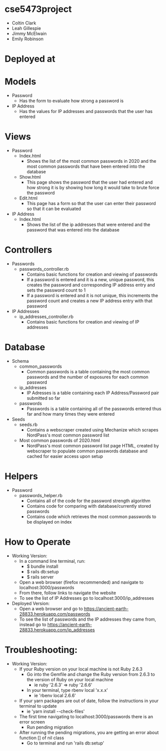 # cse5473project
-  Coltin Clark
-  Leah Gillespie
-  Jimmy McElwain
-  Emily Robinson

# Deployed at
# Models
-	Password
    +	Has the form to evaluate how strong a password is
-	IP Address
    + Has the values for IP addresses and passwords that the user has entered
# Views
-	Password
    + Index.html
      - Shows the list of the most common passwords in 2020 and the most common passwords that have been entered into the database
    + Show.html
      - This page shows the password that the user had entered and how strong it is by showing how long it would take to brute force the password
    + Edit.html
      - This page has a form so that the user can enter their password so that it can be evaluated
-	IP Address
    + Index.html
      - Shows the list of the ip addresses that were entered and the password that was entered into the database
# Controllers
-   Passwords
    + passwords_controller.rb
      - Contains basic functions for creation and viewing of passwords
      - If a password is entered and it is a new, unique password, this creates the password and corresponding IP address entry and sets the password count to 1
      - If a password is entered and it is not unique, this increments the password count and creates a new IP address entry with that password
-   IP Addresses
    + ip_addresses_controller.rb
      - Contains basic functions for creation and viewing of IP addresses
# Database
-	Schema
    + common_passwords
      - Common passwords is a table containing the most common passwords and the number of exposures for each common password
    + ip_addresses
      - IP Adresses is a table containing each IP Address/Password pair submitted so far
    + passwords
      - Passwords is a table containing all of the passwords entered thus far and how many times they were entered
-   Seeds
    + seeds.rb
      - Contains a webscraper created using Mechanize which scrapes NordPass's most common password list
    + Most common passwords of 2020.html
      - NordPass's most common password list page HTML, created by webscraper to populate common passwords database and cached for easier access upon setup
# Helpers
-   Password
    + passwords_helper.rb
      - Contains all of the code for the password strength algorithm
      - Contains code for comparing with database/currently stored passwords
      - Contains code which retrieves the most common passwords to be displayed on index
# How to Operate
- Working Version:
    + In a command line terminal, run:
        - $ bundle install
        - $ rails db:setup
        - $ rails server
    + Open a web browser (firefox recommended) and navigate to localhost:3000/passwords
    + From there, follow links to navigate the website
    + To see the list of IP Addresses go to localhost:3000/ip_addresses
- Deployed Version:
    + Open a web browser and go to https://ancient-earth-28833.herokuapp.com/passwords
    + To see the list of passwords and the IP addresses they came from, instead go to https://ancient-earth-28833.herokuapp.com/ip_addresses
    
# Troubleshooting:
- Working Version:
    + If your Ruby version on your local machine is not Ruby 2.6.3
        - Go into the Gemfile and change the Ruby version from 2.6.3 to the version of Ruby on your local machine
            - ie    ruby '2.6.3'    =>      ruby '2.6.6'
        - In your terminal, type rbenv local 'x.x.x'
            - ie    'rbenv local 2.6.6'
    + If your yarn packages are out of date, follow the instructions in your terminal to update
        - ie    'yarn install --check-files'
    + The first time navigating to localhost:3000/passwords there is an error screen
        - Run pending migration
    + After running the pending migrations, you are getting an error about function [] of nil class
        - Go to terminal and run 'rails db:setup'
            
